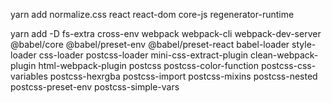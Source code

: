 yarn add normalize.css react react-dom core-js regenerator-runtime

yarn add -D fs-extra cross-env webpack webpack-cli webpack-dev-server @babel/core @babel/preset-env @babel/preset-react babel-loader style-loader css-loader postcss-loader mini-css-extract-plugin clean-webpack-plugin html-webpack-plugin postcss postcss-color-function postcss-css-variables postcss-hexrgba postcss-import postcss-mixins postcss-nested postcss-preset-env postcss-simple-vars
